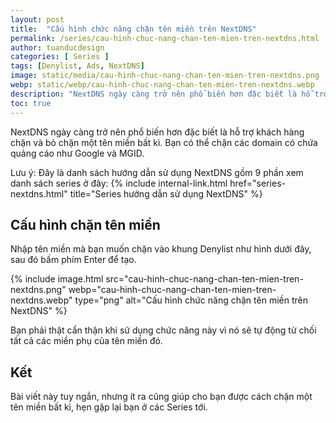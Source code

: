 ```yaml
---
layout: post
title:  "Cấu hình chức năng chặn tên miền trên NextDNS"
permalink: /series/cau-hinh-chuc-nang-chan-ten-mien-tren-nextdns.html
author: tuanducdesign
categories: [ Series ]
tags: [Denylist, Ads, NextDNS]
image: static/media/cau-hinh-chuc-nang-chan-ten-mien-tren-nextdns.png
webp: static/webp/cau-hinh-chuc-nang-chan-ten-mien-tren-nextdns.webp
description: "NextDNS ngày càng trở nên phổ biến hơn đặc biết là hỗ trợ chặn và bỏ chặn một tên miền bất kì. Bạn có thể chặn các domain có chứa quảng cáo như Google và MGID."
toc: true
---
```


NextDNS ngày càng trở nên phổ biến hơn đặc biết là hỗ trợ khách hàng chặn và bỏ chặn một tên miền bất kì. Bạn có thể chặn các domain có chứa quảng cáo như Google và MGID.

Lưu ý: Đây là danh sách hướng dẫn sử dụng NextDNS gồm 9 phần xem danh sách series ở đây: {% include internal-link.html href="series-nextdns.html" title="Series hướng dẫn sử dụng NextDNS" %}

## Cấu hình chặn tên miền

Nhập tên miền mà bạn muốn chặn vào khung Denylist như hình dưới đây, sau đó bấm phím Enter để tạo.

{% include image.html src="cau-hinh-chuc-nang-chan-ten-mien-tren-nextdns.png" webp="cau-hinh-chuc-nang-chan-ten-mien-tren-nextdns.webp" type="png" alt="Cấu hình chức năng chặn tên miền trên NextDNS" %}

Bạn phải thật cẩn thận khi sử dụng chức năng này vì nó sẽ tự động từ chối tất cả các miền phụ của tên miền đó.

## Kết

Bài viết này tuy ngắn, nhưng ít ra cũng giúp cho bạn được cách chặn một tên miền bất kì, hẹn gặp lại bạn ở các Series tới.
